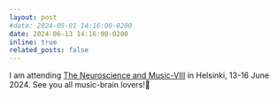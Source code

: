 ```yaml
---
layout: post
#date: 2024-05-01 14:16:00-0200
date: 2024-06-13 14:16:00-0200
inline: true
related_posts: false
---
```


I am attending [The Neuroscience and Music-VIII](https://neuromusic.fondazione-mariani.org/) in Helsinki, 13-16 June 2024. See you all music-brain lovers!:musical_score:
